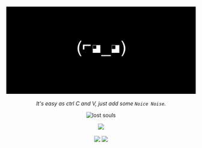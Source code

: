<p align="center">
    <img src="/media/banner.png" />
</p>

<p align="center">
    <i>It's easy as ctrl C and V, just add some <code>Noice Noise</code>.</i>
</p>

<p align="center">
    <img width="10%" src="https://visitor-badge.glitch.me/badge?page_id=${noice-noise}.${noice-noise}left_color=black&right_color=black&left_text=LostSouls&" alt="lost souls"/>
</p>

<p align="center">
    <img width="34%"src="https://github-readme-stats.vercel.app/api/top-langs/?username=noice-noise&layout=compact&theme=midnight-purple&langs_count=10"/>
</p>

<!---
    Reference from Eddie Jaoude's GitHub profile: https://github.com/eddiejaoude/eddiejaoude
--->

<p align="center">
    <img width="48%" src="https://github-readme-streak-stats.herokuapp.com?user=noice-noise&theme=midnight-purple" />
    <img width="48%" src="https://github-readme-stats.vercel.app/api?username=noice-noise&show_icons=true&theme=midnight-purple" />

</p>


